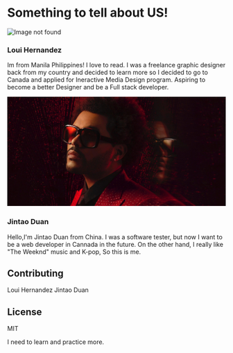 

# Something to tell about US!

![Image not found](img/luffy.gif "Luffy Fired UP!")

### Loui Hernandez

Im from Manila Philippines! I love to read. I was a freelance graphic designer back from my country and decided to learn more so I decided to go to Canada and applied for Ineractive Media Design program. Aspiring to become a better Designer and be a Full stack developer.

![Image not found](img/The-Weeknd-scaled.jpg "The weeknd is the best")

### Jintao Duan

Hello,I'm Jintao Duan from China. I was a software tester, but now I want to be a web developer in Cannada in the future. On the other hand, I really like "The Weeknd" music and K-pop, So this is me.

## Contributing
Loui Hernandez
Jintao Duan

## License
MIT


I need to learn and practice more.

